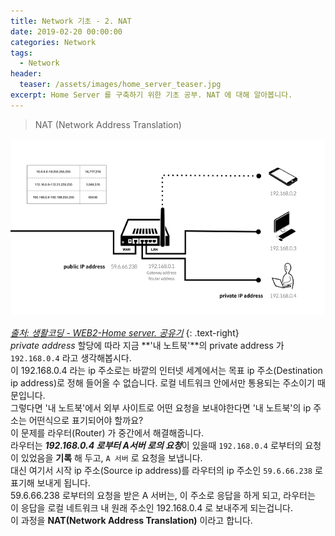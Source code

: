 ```yaml
---
title: Network 기초 - 2. NAT
date: 2019-02-20 00:00:00
categories: Network
tags:
  - Network
header:
  teaser: /assets/images/home_server_teaser.jpg
excerpt: Home Server 를 구축하기 위한 기초 공부. NAT 에 대해 알아봅니다.
---
```


> NAT (Network Address Translation)

![Local Area Network with Router](/assets/images/local_network.png)

<cite>[출처: 생활코딩 - WEB2-Home server. 공유기](https://opentutorials.org/course/3265/20033)</cite>
{: .text-right}
<br>
*private address* 할당에 따라 지금 **'내 노트북'**의 private address 가 `192.168.0.4` 라고 생각해봅시다.<br>
이 192.168.0.4 라는 ip 주소로는 바깥의 인터넷 세계에서는 목표 ip 주소(Destination ip address)로 정해 들어올 수 없습니다. 로컬 네트워크 안에서만 통용되는 주소이기 때문입니다.<br>
그렇다면 '내 노트북'에서 외부 사이트로 어떤 요청을 보내야한다면 '내 노트북'의 ip 주소는 어떤식으로 표기되어야 할까요?<br>
이 문제를 라우터(Router) 가 중간에서 해결해줍니다.<br>
라우터는 ***192.168.0.4 로부터 A서버 로의 요청***이 있을때 `192.168.0.4` 로부터의 요청이 있었음을 **기록** 해 두고, `A 서버` 로 요청을 보냅니다.<br>
대신 여기서 시작 ip 주소(Source ip address)를 라우터의 ip 주소인 `59.6.66.238` 로 표기해 보내게 됩니다.<br>
59.6.66.238 로부터의 요청을 받은 A 서버는, 이 주소로 응답을 하게 되고, 라우터는 이 응답을 로컬 네트워크 내 원래 주소인 192.168.0.4 로 보내주게 되는겁니다.<br>
이 과정을 **NAT(Network Address Translation)** 이라고 합니다.<br>